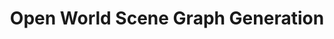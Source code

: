 ---
title: "Open World Scene Graph Generation"
publishDate: 2025-05-29
description: "Our paper on <em>Open World Scene Graph Generation using Vision Language Models</em> got accepted at CV in Wild workshop at CVPR 2025!"
category: "Publication"
---